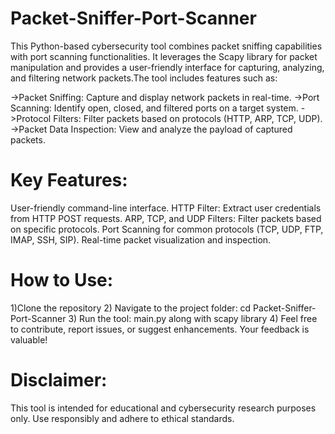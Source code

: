 # Packet-Sniffer-Port-Scanner
This Python-based cybersecurity tool combines packet sniffing capabilities with port scanning functionalities. It leverages the Scapy library for packet manipulation and provides a user-friendly interface for capturing, analyzing, and filtering network packets.The tool includes features such as:

->Packet Sniffing: Capture and display network packets in real-time.
->Port Scanning: Identify open, closed, and filtered ports on a target system.
->Protocol Filters: Filter packets based on protocols (HTTP, ARP, TCP, UDP).
->Packet Data Inspection: View and analyze the payload of captured packets.

# Key Features:

User-friendly command-line interface.
HTTP Filter: Extract user credentials from HTTP POST requests.
ARP, TCP, and UDP Filters: Filter packets based on specific protocols.
Port Scanning for common protocols (TCP, UDP, FTP, IMAP, SSH, SIP).
Real-time packet visualization and inspection.

# How to Use:

1)Clone the repository
2) Navigate to the project folder: cd Packet-Sniffer-Port-Scanner
3) Run the tool: main.py along with scapy library 
4) Feel free to contribute, report issues, or suggest enhancements. Your feedback is valuable!

# Disclaimer:
This tool is intended for educational and cybersecurity research purposes only. Use responsibly and adhere to ethical standards.


